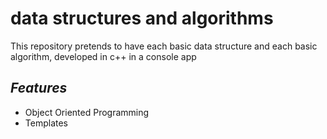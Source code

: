 # data structures and algorithms

This repository pretends to have each basic data structure and each basic algorithm, developed in c++ in a console app


## _Features_

- Object Oriented Programming
- Templates
